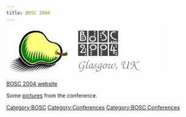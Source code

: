 ```yaml
---
title: BOSC 2004
---
```


![](Bosc-2004-logo.gif "Bosc-2004-logo.gif")

[BOSC 2004 website](http://open-bio.org/bosc2004)

Some [pictures](http://gallery.open-bio.org/gallery2/v/bosc2004/) from
the conference.

<Category:BOSC> <Category:Conferences> [Category:BOSC
Conferences](Category:BOSC_Conferences "wikilink")
